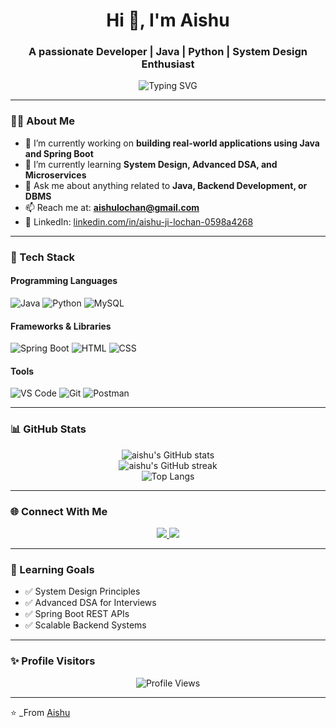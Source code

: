 <!-- Hi there 👋 I'm Aishu -->
<h1 align="center">Hi 👋, I'm Aishu</h1>
<h3 align="center">A passionate Developer | Java | Python | System Design Enthusiast</h3>

<p align="center">
  <img src="https://readme-typing-svg.demolab.com?font=Fira+Code&weight=500&size=24&pause=1000&color=0AD4E3&center=true&vCenter=true&width=435&lines=Welcome+to+my+GitHub!;I'm+a+Full+Stack+Developer;Java+%7C+Python+%7C+Spring+Boot+%7C+MySQL" alt="Typing SVG" />
</p>

---

### 👩‍💻 About Me

- 🔭 I’m currently working on **building real-world applications using Java and Spring Boot**
- 🌱 I’m currently learning **System Design, Advanced DSA, and Microservices**
- 💬 Ask me about anything related to **Java, Backend Development, or DBMS**
- 📫 Reach me at: **aishulochan@gmail.com**
- 💼 LinkedIn: [linkedin.com/in/aishu-ji-lochan-0598a4268](https://www.linkedin.com/in/aishu-ji-lochan-0598a4268)

---

### 🚀 Tech Stack

#### Programming Languages  
![Java](https://img.shields.io/badge/Java-ED8B00?style=for-the-badge&logo=java&logoColor=white)
![Python](https://img.shields.io/badge/Python-3776AB?style=for-the-badge&logo=python&logoColor=white)
![MySQL](https://img.shields.io/badge/MySQL-00000F?style=for-the-badge&logo=mysql&logoColor=white)

#### Frameworks & Libraries  
![Spring Boot](https://img.shields.io/badge/Spring_Boot-6DB33F?style=for-the-badge&logo=spring-boot&logoColor=white)
![HTML](https://img.shields.io/badge/HTML5-E34F26?style=for-the-badge&logo=html5&logoColor=white)
![CSS](https://img.shields.io/badge/CSS-1572B6?style=for-the-badge&logo=css3&logoColor=white)

#### Tools  
![VS Code](https://img.shields.io/badge/VS%20Code-007ACC?style=for-the-badge&logo=visual-studio-code&logoColor=white)
![Git](https://img.shields.io/badge/Git-F05032?style=for-the-badge&logo=git&logoColor=white)
![Postman](https://img.shields.io/badge/Postman-FF6C37?style=for-the-badge&logo=postman&logoColor=white)

---

### 📊 GitHub Stats

<p align="center">
  <img src="https://github-readme-stats.vercel.app/api?username=aishuJL&show_icons=true&theme=radical&count_private=true" alt="aishu's GitHub stats" />
  <br/>
  <img src="https://github-readme-streak-stats.herokuapp.com/?user=aishuJL&theme=radical" alt="aishu's GitHub streak" />
  <br/>
  <img src="https://github-readme-stats.vercel.app/api/top-langs/?username=aishuJL&layout=compact&theme=radical" alt="Top Langs" />
</p>

---

### 🌐 Connect With Me

<p align="center">
  <a href="https://www.linkedin.com/in/aishu-ji-lochan-0598a4268" target="_blank">
    <img src="https://img.shields.io/badge/LinkedIn-%230077B5.svg?style=for-the-badge&logo=linkedin&logoColor=white"/>
  </a>
  <a href="mailto:aishulochan@gmail.com" target="_blank">
    <img src="https://img.shields.io/badge/Gmail-D14836?style=for-the-badge&logo=gmail&logoColor=white"/>
  </a>
</p>

---

### 🧠 Learning Goals

- ✅ System Design Principles  
- ✅ Advanced DSA for Interviews  
- ✅ Spring Boot REST APIs  
- ✅ Scalable Backend Systems  

---

### ✨ Profile Visitors

<p align="center">
  <img src="https://komarev.com/ghpvc/?username=aishuUSERNAME&label=Profile%20Views&color=0e75b6&style=for-the-badge" alt="Profile Views"/>
</p>

---

⭐️ _From [Aishu](https://github.com/aishuJL)
